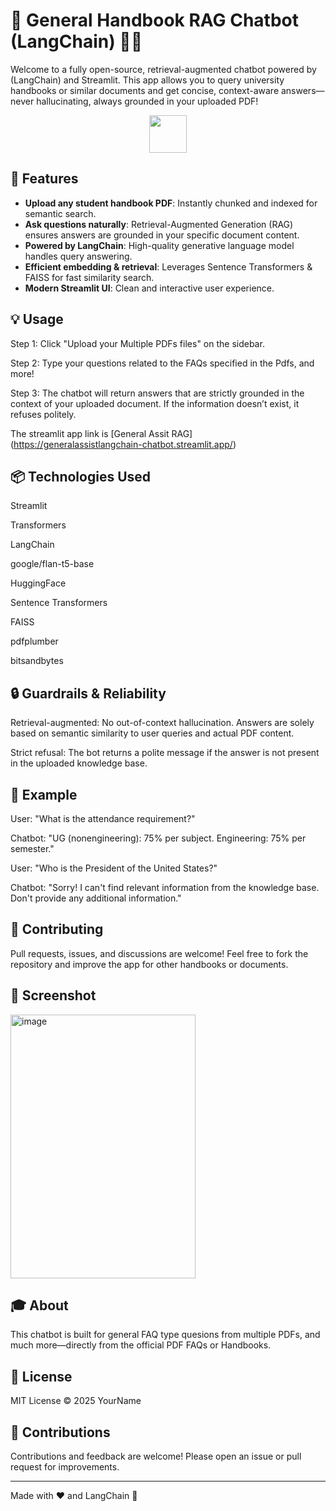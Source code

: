 # 🦙 General Handbook RAG Chatbot (LangChain) 📖🤖

Welcome to a fully open-source, retrieval-augmented chatbot powered by (LangChain) and Streamlit. This app allows you to query university handbooks or similar documents and get concise, context-aware answers—never hallucinating, always grounded in your uploaded PDF!

<div align="center">
  <img src="https://streamlit.io/images/brand/streamlit-logo-primary-colormark-darktext.png" height="60" />
</div>

## 🚀 Features

- **Upload any student handbook PDF**: Instantly chunked and indexed for semantic search.
- **Ask questions naturally**: Retrieval-Augmented Generation (RAG) ensures answers are grounded in your specific document content.
- **Powered by LangChain**: High-quality generative language model handles query answering.
- **Efficient embedding & retrieval**: Leverages Sentence Transformers & FAISS for fast similarity search.
- **Modern Streamlit UI**: Clean and interactive user experience.

## 💡 Usage
Step 1: Click "Upload your Multiple PDFs files" on the sidebar.

Step 2: Type your questions related to the FAQs specified in the Pdfs, and more!

Step 3: The chatbot will return answers that are strictly grounded in the context of your uploaded document. If the information doesn’t exist, it refuses politely.

The streamlit app link is [General Assit RAG] (https://generalassistlangchain-chatbot.streamlit.app/)

## 📦 Technologies Used
Streamlit

Transformers

LangChain

google/flan-t5-base

HuggingFace

Sentence Transformers

FAISS

pdfplumber

bitsandbytes

## 🔒 Guardrails & Reliability
Retrieval-augmented: No out-of-context hallucination. Answers are solely based on semantic similarity to user queries and actual PDF content.

Strict refusal: The bot returns a polite message if the answer is not present in the uploaded knowledge base.

## 📝 Example
User: "What is the attendance requirement?"

Chatbot: "UG (nonengineering): 75% per subject. Engineering: 75% per semester."

User: "Who is the President of the United States?"

Chatbot: "Sorry! I can't find relevant information from the knowledge base. Don't provide any additional information."

## 📢 Contributing
Pull requests, issues, and discussions are welcome! Feel free to fork the repository and improve the app for other handbooks or documents.


## 📸 Screenshot

<img width="296" height="422" alt="image" src="https://github.com/user-attachments/assets/44cdcb2e-a02c-4ca4-8d26-f6302fe11578" />


## 🎓 About

This chatbot is built for general FAQ type quesions from multiple PDFs, and much more—directly from the official PDF FAQs or Handbooks.

## 📝 License

MIT License © 2025 YourName

## 🤝 Contributions

Contributions and feedback are welcome! Please open an issue or pull request for improvements.

---

Made with ❤️ and LangChain 🚀
